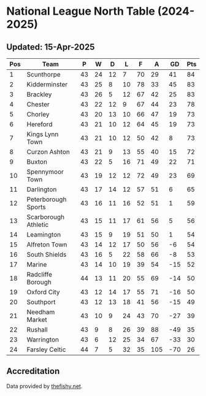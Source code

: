 # National League North Table (2024-2025)
## Updated: 15-Apr-2025

| Pos | Team | P | W | D | L | F | A | GD | Pts |
| --- | --- | --- | --- | --- | --- | --- | --- | --- | --- |
| 1 | Scunthorpe | 43 | 24 | 12 | 7 | 70 | 29 | 41 | 84 |
| 2 | Kidderminster | 43 | 25 | 8 | 10 | 78 | 33 | 45 | 83 |
| 3 | Brackley | 43 | 26 | 5 | 12 | 67 | 42 | 25 | 83 |
| 4 | Chester | 43 | 22 | 12 | 9 | 67 | 44 | 23 | 78 |
| 5 | Chorley | 43 | 20 | 13 | 10 | 66 | 47 | 19 | 73 |
| 6 | Hereford | 43 | 21 | 10 | 12 | 64 | 45 | 19 | 73 |
| 7 | Kings Lynn Town | 43 | 21 | 10 | 12 | 50 | 42 | 8 | 73 |
| 8 | Curzon Ashton | 43 | 21 | 9 | 13 | 55 | 40 | 15 | 72 |
| 9 | Buxton | 43 | 22 | 5 | 16 | 71 | 49 | 22 | 71 |
| 10 | Spennymoor Town | 43 | 19 | 12 | 12 | 72 | 49 | 23 | 69 |
| 11 | Darlington | 43 | 17 | 14 | 12 | 57 | 51 | 6 | 65 |
| 12 | Peterborough Sports | 43 | 16 | 11 | 16 | 52 | 51 | 1 | 59 |
| 13 | Scarborough Athletic | 43 | 15 | 11 | 17 | 61 | 56 | 5 | 56 |
| 14 | Leamington | 43 | 15 | 9 | 19 | 51 | 50 | 1 | 54 |
| 15 | Alfreton Town | 43 | 14 | 12 | 17 | 50 | 56 | -6 | 54 |
| 16 | South Shields | 43 | 16 | 5 | 22 | 58 | 66 | -8 | 53 |
| 17 | Marine | 43 | 14 | 10 | 19 | 39 | 54 | -15 | 52 |
| 18 | Radcliffe Borough | 44 | 13 | 11 | 20 | 55 | 69 | -14 | 50 |
| 19 | Oxford City | 43 | 12 | 14 | 17 | 55 | 71 | -16 | 50 |
| 20 | Southport | 43 | 12 | 13 | 18 | 41 | 56 | -15 | 49 |
| 21 | Needham Market | 43 | 10 | 9 | 24 | 43 | 70 | -27 | 39 |
| 22 | Rushall | 43 | 9 | 8 | 26 | 39 | 88 | -49 | 35 |
| 23 | Warrington | 43 | 6 | 12 | 25 | 34 | 67 | -33 | 30 |
| 24 | Farsley Celtic | 44 | 7 | 5 | 32 | 35 | 105 | -70 | 26 |

## Accreditation 

Data provided by [thefishy.net](https://www.thefishy.net/).